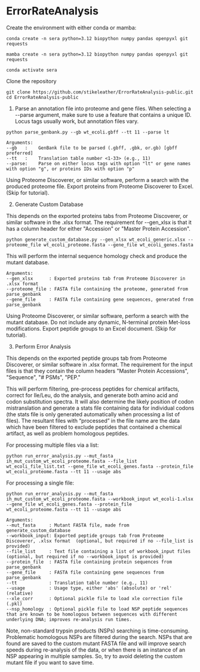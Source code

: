 # ErrorRateAnalysis

Create the environment with either conda or mamba:

```
conda create -n sera python=3.12 biopython numpy pandas openpyxl git requests
```
```
mamba create -n sera python=3.12 biopython numpy pandas openpyxl git requests
```
```
conda activate sera
```
Clone the repository
```
git clone https://github.com/stikeleather/ErrorRateAnalysis-public.git
cd ErrorRateAnalysis-public
```

1) Parse an annotation file into proteome and gene files. When selecting a --parse argument, make sure to use a feature that contains a unique ID. Locus tags usually work, but annotation files vary.

```
python parse_genbank.py --gb wt_ecoli.gbff --tt 11 --parse lt
```
```
Arguments:
--gb   :    GenBank file to be parsed (.gbff, .gbk, or.gb) [gbff preferred]
--tt   :    Translation table number <1-33> (e.g., 11)
--parse:    Parse on either locus tags with option "lt" or gene names with option "g", or proteins IDs with option "p"
```

Using Proteome Discoverer, or similar software, perform a search with the produced proteome file. Export proteins from Proteome Discoverer to Excel. (Skip for tutorial).


2) Generate Custom Database

This depends on the exported proteins tabs from Proteome Discoverer, or similar software in the .xlsx format. The requirement for --gen_xlsx is that it has a column header for either "Accession" or "Master Protein Accession".

```
python generate_custom_database.py --gen_xlsx wt_ecoli_generic.xlsx --proteome_file wt_ecoli_proteome.fasta --gene_file wt_ecoli_genes.fasta
```

This will perform the internal sequence homology check and produce the mutant database.

```
Arguments:
--gen_xlsx      : Exported proteins tab from Proteome Discoverer in .xlsx format
--proteome_file : FASTA file containing the proteome, generated from parse_genbank
--gene_file     : FASTA file containing gene sequences, generated from parse_genbank
```

Using Proteome Discoverer, or similar software, perform a search with the mutant database. Do not include any dynamic, N-terminal protein Met-loss modifications. Export peptide groups to an Excel document. (Skip for tutorial).


3) Perform Error Analysis

This depends on the exported peptide groups tab from Proteome Discoverer, or similar software in .xlsx format. The requirement for the input files is that they contain the column headers "Master Protein Accessions", "Sequence", "# PSMs", "PEP."

This will perform filtering, pre-process peptides for chemical artifacts, correct for Ile/Leu, do the analysis, and generate both amino acid and codon substitution spectra. It will also determine the likely position of codon mistranslation and generate a stats file containing data for individual codons (the stats file is only generated automatically when processing a list of files). The resultant files with “processed” in the file name are the data which have been filtered to exclude peptides that contained a chemical artifact, as well as problem homologous peptides.

For processing multiple files via a list:

```
python run_error_analysis.py --mut_fasta ih_mut_custom_wt_ecoli_proteome.fasta --file_list wt_ecoli_file_list.txt --gene_file wt_ecoli_genes.fasta --protein_file wt_ecoli_proteome.fasta --tt 11 --usage abs
```

For processing a single file:

```
python run_error_analysis.py --mut_fasta ih_mut_custom_wt_ecoli_proteome.fasta --workbook_input wt_ecoli-1.xlsx --gene_file wt_ecoli_genes.fasta --protein_file wt_ecoli_proteome.fasta --tt 11 --usage abs
```
```
Arguments:
--mut_fasta     : Mutant FASTA file, made from generate_custom_database
--workbook_input: Exported peptide groups tab from Proteome Discoverer, .xlsx format  (optional, but required if no --file_list is provided)
--file_list     : Text file containing a list of workbook_input files (optional, but required if no --workbook_input is provided)
--protein_file  : FASTA file containing protein sequences from parse_genbank
--gene_file     : FASTA file containing gene sequences from parse_genbank
--tt            : Translation table number (e.g., 11) 
--usage         : Usage type, either 'abs' (absolute) or 'rel' (relative)
--xle_corr      : Optional pickle file to load xle correction file (.pkl)
--nsp_homology  : Optional pickle file to load NSP peptide sequences that are known to be homologous between sequences with different underlying DNA; improves re-analysis run times.
```

Note, non-standard trypsin products (NSPs) searching is time-consuming. Problematic homologous NSPs are filtered during the search. NSPs that are found are saved to the custom mutant FASTA file and will improve search speeds during re-analysis of the data, or when there is an instance of an NSP appearing in multiple samples. So, try to avoid deleting the custom mutant file if you want to save time.

